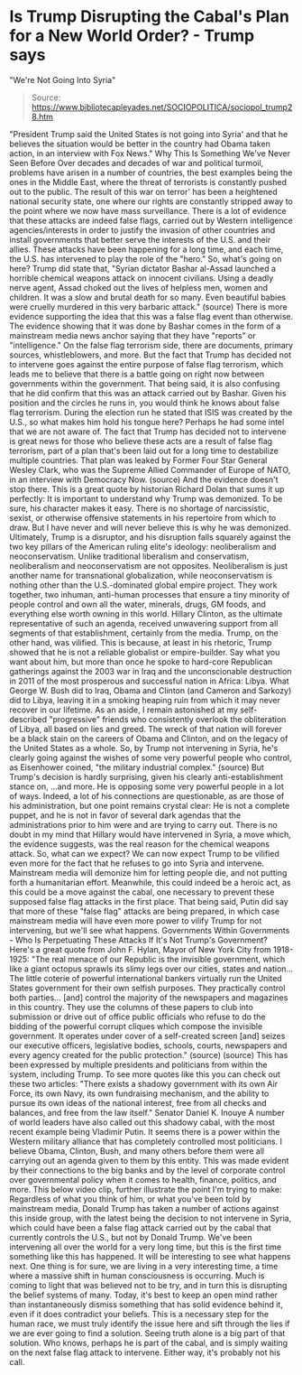 # Is Trump Disrupting the Cabal's Plan for a New World Order? - Trump says 
"We're Not Going Into Syria"

> Source: https://www.bibliotecapleyades.net/SOCIOPOLITICA/sociopol_trump28.htm

"President
Trump said the United States is not going into Syria' and
that he believes the situation would be better in the country
had Obama taken action, in an interview with Fox News."
Why This Is
Something We've Never Seen Before
Over decades and
decades of war and political turmoil, problems have arisen in a
number of countries, the best examples being the ones in the Middle
East, where the threat of terrorists is constantly pushed out to the
public.
The result of this
war on terror' has been a heightened national security state, one
where our rights are constantly stripped away to the point where we
now have mass surveillance.
There is a lot of
evidence that these attacks are indeed
false flags, carried out by
Western intelligence agencies/interests in order to justify the
invasion of other countries and install governments that better
serve the interests of the U.S. and their allies.
These attacks have
been happening for a long time, and each time, the U.S.
has intervened to play the role of the "hero."
So, what's going on
here?
Trump did state that,
"Syrian dictator Bashar
al-Assad launched a horrible chemical weapons attack on innocent
civilians. Using a deadly nerve agent, Assad choked out the
lives of helpless men, women and children.
It was a slow and brutal death
for so many. Even beautiful babies were cruelly murdered in this
very barbaric attack."
(source)
There is more
evidence supporting the idea that this was a false flag event than
otherwise.
The evidence
showing that it was done by Bashar comes in the form of a mainstream
media news anchor saying that they have "reports" or "intelligence."
On the false flag terrorism side, there are documents, primary
sources, whistleblowers, and more.
But the fact that
Trump has decided not to intervene goes against the entire purpose
of false flag terrorism, which leads me to believe that there is a
battle going on right now between governments within the government.
That being said, it
is also confusing that he did confirm that this was an attack
carried out by Bashar.
Given his position
and the circles he runs in, you would think he knows about false
flag terrorism. During the election run he stated that ISIS was
created by the U.S., so what makes him hold his tongue here? Perhaps
he had some intel that we are not aware of.
The fact that Trump
has decided not to intervene is great news for those who
believe these acts are a result of false flag terrorism, part of
a plan that's been laid out for a long time to destabilize multiple
countries.
That plan was
leaked by Former Four Star General Wesley Clark, who was the
Supreme Allied Commander of Europe of NATO, in an interview with
Democracy Now. (source)
And the evidence
doesn't stop there.
This is a great
quote by historian
Richard Dolan that sums it up perfectly:
It is important to understand why Trump was demonized.
To be sure, his character makes it easy. There is no shortage of
narcissistic, sexist, or otherwise offensive statements in his
repertoire from which to draw.
But I have never and will never believe this is why he was
demonized. Ultimately, Trump is a disruptor, and his disruption
falls squarely against the two key pillars of the American
ruling elite's ideology: neoliberalism and neoconservatism.
Unlike traditional liberalism and conservatism, neoliberalism
and neoconservatism are not opposites.
Neoliberalism is just another name for transnational
globalization, while neoconservatism is nothing other than the
U.S.-dominated global empire project.
They work together, two inhuman, anti-human processes that
ensure a tiny minority of people control and own all the water,
minerals, drugs, GM foods, and everything else worth owning in
this world.
Hillary Clinton, as the ultimate representative of such an
agenda, received unwavering support from all segments of that
establishment, certainly from the media. Trump, on the other
hand, was vilified.
This is because, at least in his rhetoric, Trump showed that he
is not a reliable globalist or empire-builder.
Say what you want about him, but more than once he spoke to
hard-core Republican gatherings against the 2003 war in Iraq and
the unconscionable destruction in 2011 of the most prosperous
and successful nation in Africa: Libya.
What George W. Bush did to Iraq, Obama and Clinton (and Cameron
and Sarkozy) did to Libya, leaving it in a smoking heaping ruin
from which it may never recover in our lifetime.
As an aside, I remain astonished at my self-described
"progressive" friends who consistently overlook the obliteration
of Libya, all based on
lies and
greed.
The wreck of that nation will forever be a black stain on the
careers of Obama and Clinton, and on the legacy of the United
States as a whole.
So, by Trump not
intervening in Syria, he's clearly going against the wishes of some
very powerful people who control, as Eisenhower coined,
"the military
industrial complex."
(source)
But Trump's
decision is hardly surprising, given his clearly
anti-establishment stance on,
...and more.
He is opposing some very
powerful people in a lot of ways.
Indeed, a lot of
his connections are questionable, as are those of his
administration, but one point remains crystal clear:
He is not a
complete puppet, and he is not in favor of several dark agendas
that the administrations prior to him were and are trying to carry
out.
There is no doubt
in my mind that Hillary would have intervened in Syria, a move
which, the evidence suggests, was the real reason for the chemical
weapons attack.
So, what can we
expect?
We can now expect
Trump to be vilified even more for the fact that he refuses to go
into Syria and intervene. Mainstream media will demonize him for
letting people die, and not putting forth a humanitarian effort.
Meanwhile, this
could indeed be a heroic act, as this could be a move against the
cabal, one necessary to prevent these supposed false flag attacks in
the first place.
That being said,
Putin did say that more of these "false flag" attacks are being
prepared, in which case mainstream media will have even more power
to vilify Trump for not intervening, but we'll see what happens.
Governments Within
Governments - Who Is Perpetuating These Attacks If It's Not Trump's
Government?
Here's a great
quote from John F. Hylan, Mayor of New York City from 1918-1925:
"The real menace of our Republic
is the invisible government, which like a giant octopus sprawls
its slimy legs over our cities, states and nation... The little
coterie of powerful international bankers virtually run the
United States government for their own selfish purposes.
They practically control both
parties... [and] control the majority of the newspapers and
magazines in this country.
They use the columns of these
papers to club into submission or drive out of office public
officials who refuse to do the bidding of the powerful corrupt
cliques which compose the invisible government. It operates
under cover of a self-created screen [and] seizes our executive
officers, legislative bodies, schools, courts, newspapers and
every agency created for the public protection."
(source)
(source)
This has been
expressed by multiple presidents and politicians from within the
system, including Trump.
To see more quotes
like this you can check out these two articles:
"There
exists a shadowy government with its own Air Force, its own
Navy, its own fundraising mechanism, and the ability to pursue
its own ideas of the national interest, free from all checks and
balances, and free from the law itself."
Senator Daniel K.
Inouye
A number of world
leaders have also called out this shadowy cabal, with the most
recent example being
Vladimir Putin.
It seems there is a
power within the Western military alliance that has completely
controlled most politicians.
I believe Obama,
Clinton, Bush, and
many others before them were all carrying out an agenda given to
them by this entity. This was made evident by their connections
to
the big banks and by the level of corporate control over
governmental policy when it comes to health, finance, politics, and
more.
This below video clip, further illustrate the point I'm trying to
make:
Regardless of what
you think of him, or what you've been told by mainstream media,
Donald Trump has taken a number of actions against this inside
group, with the latest being the decision to not intervene in Syria,
which could have been a false flag attack carried out by the cabal
that currently controls the U.S., but not by Donald Trump.
We've been
intervening all over the world for a very long time, but this is the
first time something like this has happened. It will be interesting
to see what happens next.
One thing is for
sure, we are living in a very interesting time, a time where a
massive shift in human consciousness is occurring. Much is coming to
light that was believed not to be try, and in turn this is
disrupting the belief systems of many.
Today, it's best to keep an
open mind rather than instantaneously dismiss something that has
solid evidence behind it, even if it does contradict your beliefs.
This is a necessary
step for the human race, we must truly identify the issue here and
sift through the lies if we are ever going to find a solution.
Seeing truth alone is a big part of that solution.
Who knows, perhaps
he is part of the cabal, and is simply waiting on the next false
flag attack to intervene.
Either way, it's
probably not his call.
